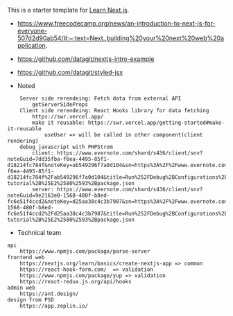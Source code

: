 This is a starter template for [Learn Next.js](https://nextjs.org/learn).
- https://www.freecodecamp.org/news/an-introduction-to-next-js-for-everyone-507d2d90ab54/#:~:text=Next.,building%20your%20next%20web%20application.
- https://github.com/datagit/nextjs-intro-example
- https://github.com/datagit/styled-jsx


- Noted
```
    Server side rerendeing: Fetch data from external API
        getServerSideProps
    Client side rerendeing: React Hooks library for data fetching
        https://swr.vercel.app/
        make it reusable: https://swr.vercel.app/getting-started#make-it-reusable
            useUser => will be called in other component(client rendering)
    debug javascript with PHPStrom
        client: https://www.evernote.com/shard/s436/client/snv?noteGuid=7dd35fba-f6ea-4495-85f1-d18214fc784f&noteKey=ab549296f7a0d104&sn=https%3A%2F%2Fwww.evernote.com%2Fshard%2Fs436%2Fsh%2F7dd35fba-f6ea-4495-85f1-d18214fc784f%2Fab549296f7a0d104&title=Run%252FDebug%2BConfigurations%2Band%2Bnextjs-tutorial%2B%25E2%2580%2593%2Bpackage.json
        server: https://www.evernote.com/shard/s436/client/snv?noteGuid=9e2163e0-1568-480f-b8ed-fc6e51f4ccd2&noteKey=d25aa38c4c3b7987&sn=https%3A%2F%2Fwww.evernote.com%2Fshard%2Fs436%2Fsh%2F9e2163e0-1568-480f-b8ed-fc6e51f4ccd2%2Fd25aa38c4c3b7987&title=Run%252FDebug%2BConfigurations%2Band%2Bnextjs-tutorial%2B%25E2%2580%2593%2Bpackage.json
```
- Technical team
```
api
	https://www.npmjs.com/package/parse-server
frontend web
	https://nextjs.org/learn/basics/create-nextjs-app => common
	https://react-hook-form.com/  => validation
	https://www.npmjs.com/package/yup => validation
	https://react-redux.js.org/api/hooks
admin web
	https://ant.design/
design from PSD
	https://app.zeplin.io/
```

